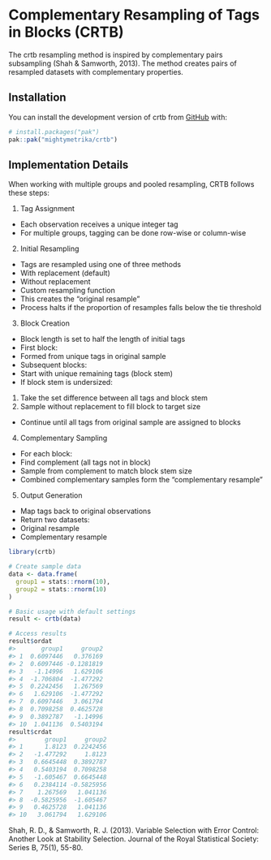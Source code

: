 
<!-- README.md is generated from README.Rmd. Please edit that file -->

# Complementary Resampling of Tags in Blocks (CRTB)

<!-- badges: start -->
<!-- badges: end -->

The crtb resampling method is inspired by complementary pairs
subsampling (Shah & Samworth, 2013). The method creates pairs of
resampled datasets with complementary properties.

## Installation

You can install the development version of crtb from
[GitHub](https://github.com/) with:

``` r
# install.packages("pak")
pak::pak("mightymetrika/crtb")
```

## Implementation Details

When working with multiple groups and pooled resampling, CRTB follows
these steps:

1.  Tag Assignment

- Each observation receives a unique integer tag
- For multiple groups, tagging can be done row-wise or column-wise

2.  Initial Resampling

- Tags are resampled using one of three methods
- With replacement (default)
- Without replacement
- Custom resampling function
- This creates the “original resample”
- Process halts if the proportion of resamples falls below the tie
  threshold

3.  Block Creation

- Block length is set to half the length of initial tags
- First block:
- Formed from unique tags in original sample
- Subsequent blocks:
- Start with unique remaining tags (block stem)
- If block stem is undersized:

1.  Take the set difference between all tags and block stem
2.  Sample without replacement to fill block to target size

- Continue until all tags from original sample are assigned to blocks

4.  Complementary Sampling

- For each block:
- Find complement (all tags not in block)
- Sample from complement to match block stem size
- Combined complementary samples form the “complementary resample”

5.  Output Generation

- Map tags back to original observations
- Return two datasets:
- Original resample
- Complementary resample

``` r
library(crtb)

# Create sample data
data <- data.frame(
  group1 = stats::rnorm(10),
  group2 = stats::rnorm(10)
)

# Basic usage with default settings
result <- crtb(data)

# Access results
result$ordat
#>       group1     group2
#> 1  0.6097446   0.376169
#> 2  0.6097446 -0.1281819
#> 3   -1.14996   1.629106
#> 4  -1.706804  -1.477292
#> 5  0.2242456   1.267569
#> 6   1.629106  -1.477292
#> 7  0.6097446   3.061794
#> 8  0.7098258  0.4625728
#> 9  0.3892787   -1.14996
#> 10  1.041136  0.5403194
result$crdat
#>        group1     group2
#> 1      1.8123  0.2242456
#> 2   -1.477292     1.8123
#> 3   0.6645448  0.3892787
#> 4   0.5403194  0.7098258
#> 5   -1.605467  0.6645448
#> 6   0.2384114 -0.5825956
#> 7    1.267569   1.041136
#> 8  -0.5825956  -1.605467
#> 9   0.4625728   1.041136
#> 10   3.061794   1.629106
```

Shah, R. D., & Samworth, R. J. (2013). Variable Selection with Error
Control: Another Look at Stability Selection. Journal of the Royal
Statistical Society: Series B, 75(1), 55-80.
